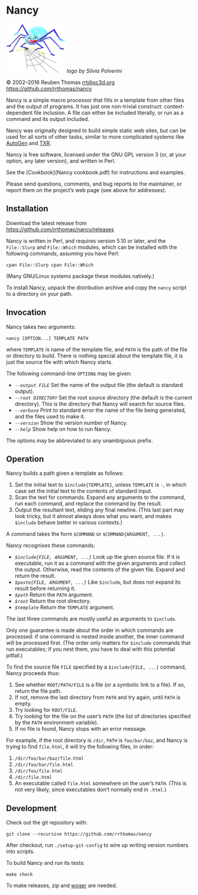 # Nancy

![logo](logo/nancy-small.png) _logo by Silvia Polverini_

© 2002–2016 Reuben Thomas <rrt@sc3d.org>  
https://github.com/rrthomas/nancy

Nancy is a simple macro processor that fills in a template from other files
and the output of programs. It has just one non-trivial construct:
context-dependent file inclusion. A file can either be included literally,
or run as a command and its output included.

Nancy was originally designed to build simple static web sites, but can be
used for all sorts of other tasks, similar to more complicated systems like
[AutoGen] and [TXR].

[AutoGen]: http://autogen.sourceforge.net
[TXR]: http://www.nongnu.org/txr

Nancy is free software, licensed under the GNU GPL version 3 (or, at your
option, any later version), and written in Perl.

See the [Cookbook](Nancy cookbook.pdf) for instructions and examples.

Please send questions, comments, and bug reports to the maintainer, or
report them on the project’s web page (see above for addresses).

## Installation

Download the latest release from ​https://github.com/rrthomas/nancy/releases

Nancy is written in Perl, and requires version 5.10 or later, and the
`File::Slurp` and `File::Which` modules, which can be installed with the
following commands, assuming you have Perl:

    cpan File::Slurp cpan File::Which

(Many GNU/Linux systems package these modules natively.)

To install Nancy, unpack the distribution archive and copy the `nancy`
script to a directory on your path.

## Invocation

Nancy takes two arguments:

    nancy [OPTION...] TEMPLATE PATH

where `TEMPLATE` is name of the template file, and `PATH` is the path of the
file or directory to build. There is nothing special about the template
file, it is just the source file with which Nancy starts.

The following command-line `OPTION`s may be given:

* *`--output FILE`* Set the name of the output file (the default is standard
  output).
* *`--root DIRECTORY`* Set the root source directory (the default is the
  current directory). This is the directory that Nancy will search for
  source files.
* *`--verbose`* Print to standard error the name of the file being
  generated, and the files used to make it.
* *`--version`* Show the version number of Nancy.
* *`--help`* Show help on how to run Nancy.

The options may be abbreviated to any unambiguous prefix.

## Operation

Nancy builds a path given a template as follows:

1. Set the initial text to `$include{TEMPLATE}`, unless `TEMPLATE` is `-`,
   in which case set the initial text to the contents of standard input.
2. Scan the text for commands. Expand any arguments to the command, run each
   command, and replace the command by the result.
3. Output the resultant text, eliding any final newline. (This last part may
   look tricky, but it almost always does what you want, and makes
   `$include` behave better in various contexts.)

A command takes the form `$COMMAND` or `$COMMAND{ARGUMENT, ...}`.

Nancy recognises these commands:

* *`$include{FILE, ARGUMENT, ...}`* Look up the given source file. If it is
  executable, run it as a command with the given arguments and collect the
  output. Otherwise, read the contents of the given file. Expand and return
  the result.
* *`$paste{FILE, ARGUMENT, ...}`* Like `$include`, but does not expand its
  result before returning it.
* *`$path`* Return the `PATH` argument.
* *`$root`* Return the root directory.
* *`$template`* Return the `TEMPLATE` argument.

The last three commands are mostly useful as arguments to `$include`.

Only one guarantee is made about the order in which commands are processed:
if one command is nested inside another, the inner command will be processed
first. (The order only matters for `$include` commands that run executables;
if you nest them, you have to deal with this potential pitfall.)

To find the source file `FILE` specified by a `$include{FILE, ...}` command,
Nancy proceeds thus:

1. See whether `ROOT/PATH/FILE` is a file (or a symbolic link to a file). If
   so, return the file path.
2. If not, remove the last directory from `PATH` and try again, until `PATH`
   is empty.
3. Try looking for `ROOT/FILE`.
4. Try looking for the file on the user’s `PATH` (the list of directories
   specified by the `PATH` environment variable).
5. If no file is found, Nancy stops with an error message.

For example, if the root directory is `/dir`, `PATH` is `foo/bar/baz`, and
Nancy is trying to find `file.html`, it will try the following files, in
order:

1. `/dir/foo/bar/baz/file.html`
2. `/dir/foo/bar/file.html`
3. `/dir/foo/file.html`
4. `/dir/file.html`
5. An executable called `file.html` somewhere on the user’s `PATH`. (This is
   not very likely, since executables don’t normally end in `.html`.)

## Development

Check out the git repository with:

    git clone --recursive https://github.com/rrthomas/nancy

After checkout, run `./setup-git-config` to wire up writing version numbers
into scripts.

To build Nancy and run its tests:

    make check

To make releases, zip and [woger] are needed.

[woger]: https://github.com/rrthomas/woger
